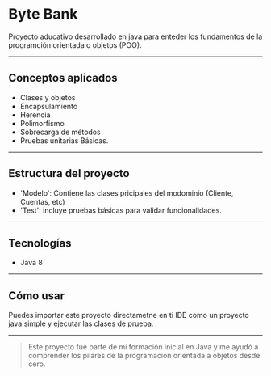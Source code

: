 # Byte Bank

Proyecto aducativo desarrollado en java para enteder los fundamentos de la programción orientada o objetos (POO).

---

## Conceptos aplicados

- Clases y objetos
- Encapsulamiento
- Herencia
- Polimorfismo
- Sobrecarga de métodos
- Pruebas unitarias Básicas.

---

## Estructura del proyecto 

- 'Modelo': Contiene las clases pricipales del modominio (Cliente, Cuentas, etc)
- 'Test': incluye pruebas básicas para validar funcionalidades.

---

## Tecnologías

- Java 8

---

## Cómo usar 

Puedes importar este proyecto directametne en ti IDE como un proyecto java simple y ejecutar las clases de prueba.

---

> Este proyecto fue parte de mi formación inicial en Java y me ayudó a comprender los pilares de la programación orientada a objetos desde cero.

